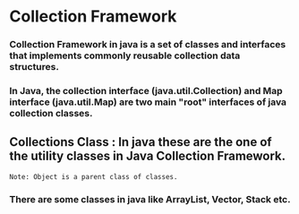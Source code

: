 # Collection Framework
### Collection Framework in java is a set of classes and interfaces that implements commonly reusable collection data structures.

### In Java, the collection interface (java.util.Collection) and Map interface (java.util.Map) are two main "root" interfaces of java collection classes.

## Collections Class : In java these are the one of the utility classes in Java Collection Framework.

`Note: Object is a parent class of classes.`

### There are some classes in java like ArrayList, Vector, Stack etc.